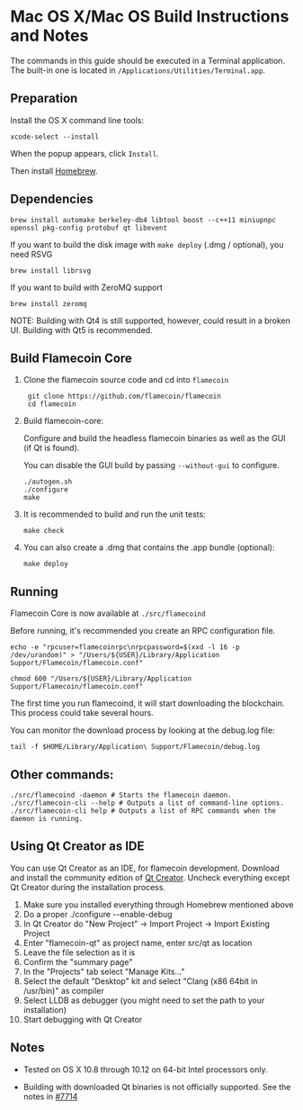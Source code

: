 Mac OS X/Mac OS Build Instructions and Notes
====================================
The commands in this guide should be executed in a Terminal application.
The built-in one is located in `/Applications/Utilities/Terminal.app`.

Preparation
-----------
Install the OS X command line tools:

`xcode-select --install`

When the popup appears, click `Install`.

Then install [Homebrew](https://brew.sh).

Dependencies
----------------------

    brew install automake berkeley-db4 libtool boost --c++11 miniupnpc openssl pkg-config protobuf qt libevent

If you want to build the disk image with `make deploy` (.dmg / optional), you need RSVG

    brew install librsvg

If you want to build with ZeroMQ support
    
    brew install zeromq

NOTE: Building with Qt4 is still supported, however, could result in a broken UI. Building with Qt5 is recommended.

Build Flamecoin Core
------------------------

1. Clone the flamecoin source code and cd into `flamecoin`

        git clone https://github.com/flamecoin/flamecoin
        cd flamecoin

2.  Build flamecoin-core:

    Configure and build the headless flamecoin binaries as well as the GUI (if Qt is found).

    You can disable the GUI build by passing `--without-gui` to configure.

        ./autogen.sh
        ./configure
        make

3.  It is recommended to build and run the unit tests:

        make check

4.  You can also create a .dmg that contains the .app bundle (optional):

        make deploy

Running
-------

Flamecoin Core is now available at `./src/flamecoind`

Before running, it's recommended you create an RPC configuration file.

    echo -e "rpcuser=flamecoinrpc\nrpcpassword=$(xxd -l 16 -p /dev/urandom)" > "/Users/${USER}/Library/Application Support/Flamecoin/flamecoin.conf"

    chmod 600 "/Users/${USER}/Library/Application Support/Flamecoin/flamecoin.conf"

The first time you run flamecoind, it will start downloading the blockchain. This process could take several hours.

You can monitor the download process by looking at the debug.log file:

    tail -f $HOME/Library/Application\ Support/Flamecoin/debug.log

Other commands:
-------

    ./src/flamecoind -daemon # Starts the flamecoin daemon.
    ./src/flamecoin-cli --help # Outputs a list of command-line options.
    ./src/flamecoin-cli help # Outputs a list of RPC commands when the daemon is running.

Using Qt Creator as IDE
------------------------
You can use Qt Creator as an IDE, for flamecoin development.
Download and install the community edition of [Qt Creator](https://www.qt.io/download/).
Uncheck everything except Qt Creator during the installation process.

1. Make sure you installed everything through Homebrew mentioned above
2. Do a proper ./configure --enable-debug
3. In Qt Creator do "New Project" -> Import Project -> Import Existing Project
4. Enter "flamecoin-qt" as project name, enter src/qt as location
5. Leave the file selection as it is
6. Confirm the "summary page"
7. In the "Projects" tab select "Manage Kits..."
8. Select the default "Desktop" kit and select "Clang (x86 64bit in /usr/bin)" as compiler
9. Select LLDB as debugger (you might need to set the path to your installation)
10. Start debugging with Qt Creator

Notes
-----

* Tested on OS X 10.8 through 10.12 on 64-bit Intel processors only.

* Building with downloaded Qt binaries is not officially supported. See the notes in [#7714](https://github.com/bitcoin/bitcoin/issues/7714)
